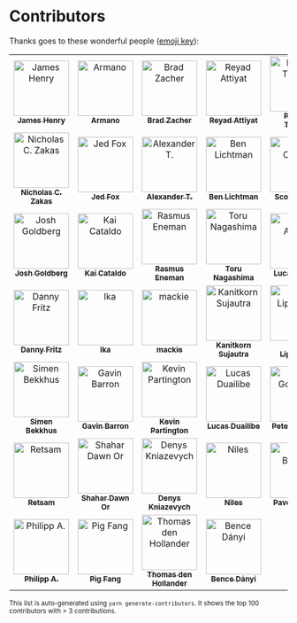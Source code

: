 # Contributors

Thanks goes to these wonderful people ([emoji key](https://github.com/all-contributors/all-contributors#emoji-key)):

<!-- ALL-CONTRIBUTORS-LIST:START - Do not remove or modify this section -->
<!-- prettier-ignore-start -->
<!-- markdownlint-disable -->
<table>
  <tr>
    <td align="center"><a href="https://github.com/JamesHenry"><img src="https://avatars1.githubusercontent.com/u/900523?v=4" width="100px;" alt="James Henry"/><br /><sub><b>James Henry</b></sub></a><br /></td>
    <td align="center"><a href="https://github.com/armano2"><img src="https://avatars1.githubusercontent.com/u/625469?v=4" width="100px;" alt="Armano"/><br /><sub><b>Armano</b></sub></a><br /></td>
    <td align="center"><a href="https://github.com/bradzacher"><img src="https://avatars1.githubusercontent.com/u/7462525?v=4" width="100px;" alt="Brad Zacher"/><br /><sub><b>Brad Zacher</b></sub></a><br /></td>
    <td align="center"><a href="https://github.com/soda0289"><img src="https://avatars1.githubusercontent.com/u/2373964?v=4" width="100px;" alt="Reyad Attiyat"/><br /><sub><b>Reyad Attiyat</b></sub></a><br /></td>
    <td align="center"><a href="https://github.com/weirdpattern"><img src="https://avatars0.githubusercontent.com/u/19519411?v=4" width="100px;" alt="Patricio Trevino"/><br /><sub><b>Patricio Trevino</b></sub></a><br /></td>
  </tr>
  <tr>
    <td align="center"><a href="https://github.com/nzakas"><img src="https://avatars3.githubusercontent.com/u/38546?v=4" width="100px;" alt="Nicholas C. Zakas"/><br /><sub><b>Nicholas C. Zakas</b></sub></a><br /></td>
    <td align="center"><a href="https://github.com/j-f1"><img src="https://avatars2.githubusercontent.com/u/25517624?v=4" width="100px;" alt="Jed Fox"/><br /><sub><b>Jed Fox</b></sub></a><br /></td>
    <td align="center"><a href="https://github.com/a-tarasyuk"><img src="https://avatars0.githubusercontent.com/u/509265?v=4" width="100px;" alt="Alexander T."/><br /><sub><b>Alexander T.</b></sub></a><br /></td>
    <td align="center"><a href="https://github.com/uniqueiniquity"><img src="https://avatars1.githubusercontent.com/u/9092011?v=4" width="100px;" alt="Ben Lichtman"/><br /><sub><b>Ben Lichtman</b></sub></a><br /></td>
    <td align="center"><a href="https://github.com/scottohara"><img src="https://avatars3.githubusercontent.com/u/289327?v=4" width="100px;" alt="Scott O'Hara"/><br /><sub><b>Scott O'Hara</b></sub></a><br /></td>
  </tr>
  <tr>
    <td align="center"><a href="https://github.com/JoshuaKGoldberg"><img src="https://avatars1.githubusercontent.com/u/3335181?v=4" width="100px;" alt="Josh Goldberg"/><br /><sub><b>Josh Goldberg</b></sub></a><br /></td>
    <td align="center"><a href="https://github.com/kaicataldo"><img src="https://avatars2.githubusercontent.com/u/7041728?v=4" width="100px;" alt="Kai Cataldo"/><br /><sub><b>Kai Cataldo</b></sub></a><br /></td>
    <td align="center"><a href="https://github.com/Pajn"><img src="https://avatars1.githubusercontent.com/u/817422?v=4" width="100px;" alt="Rasmus Eneman"/><br /><sub><b>Rasmus Eneman</b></sub></a><br /></td>
    <td align="center"><a href="https://github.com/mysticatea"><img src="https://avatars2.githubusercontent.com/u/1937871?v=4" width="100px;" alt="Toru Nagashima"/><br /><sub><b>Toru Nagashima</b></sub></a><br /></td>
    <td align="center"><a href="https://github.com/azz"><img src="https://avatars3.githubusercontent.com/u/1297597?v=4" width="100px;" alt="Lucas Azzola"/><br /><sub><b>Lucas Azzola</b></sub></a><br /></td>
  </tr>
  <tr>
    <td align="center"><a href="https://github.com/dannyfritz"><img src="https://avatars1.githubusercontent.com/u/315788?v=4" width="100px;" alt="Danny Fritz"/><br /><sub><b>Danny Fritz</b></sub></a><br /></td>
    <td align="center"><a href="https://github.com/ikatyang"><img src="https://avatars1.githubusercontent.com/u/8341033?v=4" width="100px;" alt="Ika"/><br /><sub><b>Ika</b></sub></a><br /></td>
    <td align="center"><a href="https://github.com/macklinu"><img src="https://avatars1.githubusercontent.com/u/2344137?v=4" width="100px;" alt="mackie"/><br /><sub><b>mackie</b></sub></a><br /></td>
    <td align="center"><a href="https://github.com/lukyth"><img src="https://avatars3.githubusercontent.com/u/7040242?v=4" width="100px;" alt="Kanitkorn Sujautra"/><br /><sub><b>Kanitkorn Sujautra</b></sub></a><br /></td>
    <td align="center"><a href="https://github.com/ldrick"><img src="https://avatars3.githubusercontent.com/u/3674067?v=4" width="100px;" alt="Ricky Lippmann"/><br /><sub><b>Ricky Lippmann</b></sub></a><br /></td>
  </tr>
  <tr>
    <td align="center"><a href="https://github.com/SimenB"><img src="https://avatars1.githubusercontent.com/u/1404810?v=4" width="100px;" alt="Simen Bekkhus"/><br /><sub><b>Simen Bekkhus</b></sub></a><br /></td>
    <td align="center"><a href="https://github.com/gavinbarron"><img src="https://avatars2.githubusercontent.com/u/7122716?v=4" width="100px;" alt="Gavin Barron"/><br /><sub><b>Gavin Barron</b></sub></a><br /></td>
    <td align="center"><a href="https://github.com/platinumazure"><img src="https://avatars0.githubusercontent.com/u/284282?v=4" width="100px;" alt="Kevin Partington"/><br /><sub><b>Kevin Partington</b></sub></a><br /></td>
    <td align="center"><a href="https://github.com/duailibe"><img src="https://avatars3.githubusercontent.com/u/1574588?v=4" width="100px;" alt="Lucas Duailibe"/><br /><sub><b>Lucas Duailibe</b></sub></a><br /></td>
    <td align="center"><a href="https://github.com/octogonz"><img src="https://avatars0.githubusercontent.com/u/4673363?v=4" width="100px;" alt="Pete Gonzalez"/><br /><sub><b>Pete Gonzalez</b></sub></a><br /></td>
  </tr>
  <tr>
    <td align="center"><a href="https://github.com/Retsam"><img src="https://avatars0.githubusercontent.com/u/2281166?v=4" width="100px;" alt="Retsam"/><br /><sub><b>Retsam</b></sub></a><br /></td>
    <td align="center"><a href="https://github.com/mightyiam"><img src="https://avatars2.githubusercontent.com/u/635591?v=4" width="100px;" alt="Shahar Dawn Or"/><br /><sub><b>Shahar Dawn Or</b></sub></a><br /></td>
    <td align="center"><a href="https://github.com/webschik"><img src="https://avatars2.githubusercontent.com/u/1665314?v=4" width="100px;" alt="Denys Kniazevych"/><br /><sub><b>Denys Kniazevych</b></sub></a><br /></td>
    <td align="center"><a href="https://github.com/Validark"><img src="https://avatars2.githubusercontent.com/u/15217173?v=4" width="100px;" alt="Niles"/><br /><sub><b>Niles</b></sub></a><br /></td>
    <td align="center"><a href="https://github.com/pablobirukov"><img src="https://avatars2.githubusercontent.com/u/1861546?v=4" width="100px;" alt="Pavel Birukov "/><br /><sub><b>Pavel Birukov </b></sub></a><br /></td>
  </tr>
  <tr>
    <td align="center"><a href="https://github.com/flying-sheep"><img src="https://avatars0.githubusercontent.com/u/291575?v=4" width="100px;" alt="Philipp A."/><br /><sub><b>Philipp A.</b></sub></a><br /></td>
    <td align="center"><a href="https://github.com/g-plane"><img src="https://avatars1.githubusercontent.com/u/17216317?v=4" width="100px;" alt="Pig Fang"/><br /><sub><b>Pig Fang</b></sub></a><br /></td>
    <td align="center"><a href="https://github.com/ThomasdenH"><img src="https://avatars0.githubusercontent.com/u/3889750?v=4" width="100px;" alt="Thomas den Hollander"/><br /><sub><b>Thomas den Hollander</b></sub></a><br /></td>
    <td align="center"><a href="https://github.com/madbence"><img src="https://avatars2.githubusercontent.com/u/296735?v=4" width="100px;" alt="Bence Dányi"/><br /><sub><b>Bence Dányi</b></sub></a><br /></td>
  </tr>
</table>

<!-- markdownlint-enable -->
<!-- prettier-ignore-end -->
<!-- ALL-CONTRIBUTORS-LIST:END -->

<sup>This list is auto-generated using `yarn generate-contributors`. It shows the top 100 contributors with > 3 contributions.</sup>
